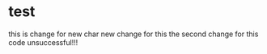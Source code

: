 # test
this is change for new char
new change for this
the second change for this code
unsuccessful!!!